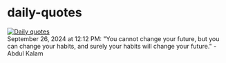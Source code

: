 # daily-quotes
[![Daily quotes](https://github.com/ceepu8/daily-quotes/actions/workflows/daily-quote.yml/badge.svg)](https://github.com/ceepu8/daily-quotes/actions/workflows/daily-quote.yml)<br/>
September 26, 2024 at 12:12 PM: "You cannot change your future, but you can change your habits, and surely your habits will change your future." - Abdul Kalam
